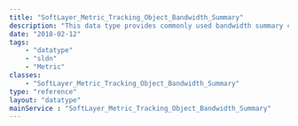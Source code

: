 ```yaml
---
title: "SoftLayer_Metric_Tracking_Object_Bandwidth_Summary"
description: "This data type provides commonly used bandwidth summary components for the current billing cycle. "
date: "2018-02-12"
tags:
    - "datatype"
    - "sldn"
    - "Metric"
classes:
    - "SoftLayer_Metric_Tracking_Object_Bandwidth_Summary"
type: "reference"
layout: "datatype"
mainService : "SoftLayer_Metric_Tracking_Object_Bandwidth_Summary"
---
```


